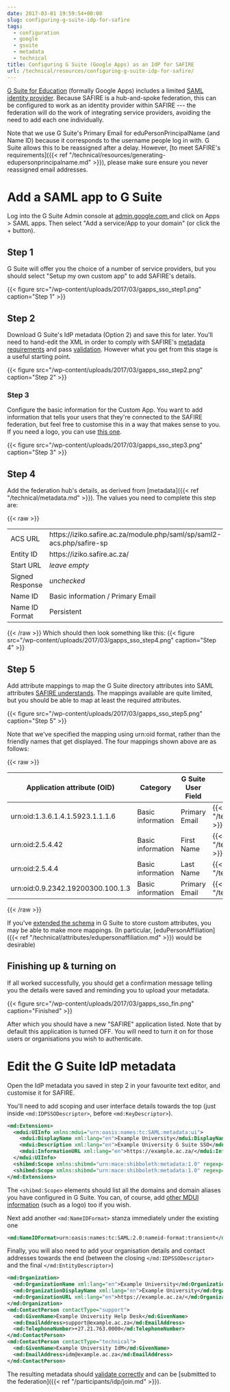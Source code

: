 ```yaml
---
date: 2017-03-01 19:59:54+00:00
slug: configuring-g-suite-idp-for-safire
tags:
  - configuration
  - google
  - gsuite
  - metadata
  - technical
title: Configuring G Suite (Google Apps) as an IdP for SAFIRE
url: /technical/resources/configuring-g-suite-idp-for-safire/
---
```


[G Suite for Education](https://edu.google.com/products/productivity-tools/) (formally Google Apps) includes a limited [SAML identity provider](https://support.google.com/a/answer/6087519). Because SAFIRE is a hub-and-spoke federation, this can be configured to work as an identity provider within SAFIRE --- the federation will do the work of integrating service providers, avoiding the need to add each one individually.

Note that we use G Suite's Primary Email for eduPersonPrincipalName (and Name ID) because it corresponds to the username people log in with. G Suite allows this to be reassigned after a delay. However, [to meet SAFIRE's requirements]({{< ref "/technical/resources/generating-edupersonprincipalname.md" >}}), please make sure ensure you never reassigned email addresses.

# Add a SAML app to G Suite

Log into the G Suite Admin console at [admin.google.com ](https://admin.google.com/)and click on Apps > SAML apps. Then select "Add a service/App to your domain" (or click the + button).

## Step 1

G Suite will offer you the choice of a number of service providers, but you should select "Setup my own custom app" to add SAFIRE's details.

{{< figure src="/wp-content/uploads/2017/03/gapps_sso_step1.png" caption="Step 1" >}}

## Step 2

Download G Suite's IdP metadata (Option 2) and save this for later. You'll need to hand-edit the XML in order to comply with SAFIRE's [metadata requirements](/technical/saml2/idp-requirements/) and pass [validation](https://validator.safire.ac.za/). However what you get from this stage is a useful starting point.

{{< figure src="/wp-content/uploads/2017/03/gapps_sso_step2.png" caption="Step 2" >}}

### Step 3

Configure the basic information for the Custom App. You want to add information that tells your users that they're connected to the SAFIRE federation, but feel free to customise this in a way that makes sense to you. If you need a logo, you can use [this one](https://static.safire.ac.za/logos/safire-logo-300x300.png).

{{< figure src="/wp-content/uploads/2017/03/gapps_sso_step3.png" caption="Step 3" >}}

## Step 4

Add the federation hub's details, as derived from [metadata]({{< ref "/technical/metadata.md" >}}). The values you need to complete this step are:

{{< raw >}}
<table class="tablepress">
<tbody class="row-hover">
<tr class="odd">
<td>ACS URL</td>
<td>https://iziko.safire.ac.za/module.php/saml/sp/saml2-acs.php/safire-sp</td>
</tr>
<tr class="even">
<td>Entity ID</td>
<td>https://iziko.safire.ac.za/</td>
</tr>
<tr class="odd">
<td>Start URL</td>
<td><em>leave empty</em></td>
</tr>
<tr class="even">
<td>Signed Response</td>
<td><em>unchecked</em></td>
</tr>
<tr class="odd">
<td>Name ID</th>
<td>Basic information / Primary Email</td>
</tr>
<tr class="even">
<td>Name ID Format</td>
<td>Persistent</td>
</tr>
</tbody>
</table>

{{< /raw >}}
Which should then look something like this:
{{< figure src="/wp-content/uploads/2017/03/gapps_sso_step4.png" caption="Step 4" >}}

## Step 5

Add attribute mappings to map the G Suite directory attributes into SAML attributes [SAFIRE understands](/technical/attributes/). The mappings available are quite limited, but you should be able to map at least the required attributes.

{{< figure src="/wp-content/uploads/2017/03/gapps_sso_step5.png" caption="Step 5" >}}

Note that we've specified the mapping using urn:oid format, rather than the friendly names that get displayed. The four mappings shown above are as follows:

{{< raw >}}
<table class="tablepress">
<thead class="odd">
<tr>
<th>Application attribute (OID)</th>
<th>Category</th>
<th>G Suite User Field</th>
<th>SAFIRE Name</th>
</tr>
</thead>
<tbody class="row-hover">
<tr class="even">
<td>urn:oid:1.3.6.1.4.1.5923.1.1.1.6</td>
<td>Basic information</td>
<td>Primary Email</td>
<td>{{< /raw >}}
[eduPersonPrincipalName]({{< ref "/technical/attributes/edupersonprincipalname.md" >}})
{{< raw >}}</td>
</tr>
<tr class="odd">
<td>urn:oid:2.5.4.42</td>
<td>Basic information</td>
<td>First Name</td>
<td>{{< /raw >}}
[givenName]({{< ref "/technical/attributes/givenname.md" >}})
{{< raw >}}</td>
</tr>
<tr class="even">
<td>urn:oid:2.5.4.4</td>
<td>Basic information</td>
<td>Last Name</td>
<td>{{< /raw >}}
[sn]({{< ref "/technical/attributes/sn.md" >}})
{{< raw >}}</td>
</tr>
<tr class="odd">
<td>urn:oid:0.9.2342.19200300.100.1.3</td>
<td>Basic information</td>
<td>Primary Email</td>
<td>{{< /raw >}}
[mail]({{< ref "/technical/attributes/mail.md" >}})
{{< raw >}}</td>
</tr>
</tbody>
</table>
{{< /raw >}}

If you've [extended the schema](https://support.google.com/a/answer/6327792) in G Suite to store custom attributes, you may be able to make more mappings. (In particular, [eduPersonAffiliation]({{< ref "/technical/attributes/edupersonaffiliation.md" >}}) would be desirable)

## Finishing up & turning on

If all worked successfully, you should get a confirmation message telling you the details were saved and reminding you to upload your metadata.

{{< figure src="/wp-content/uploads/2017/03/gapps_sso_fin.png" caption="Finished" >}}

After which you should have a new "SAFIRE" application listed. Note that by default this application is turned OFF. You will need to turn it on for those users or organisations you wish to authenticate.

# Edit the G Suite IdP metadata

Open the IdP metadata you saved in step 2 in your favourite text editor, and customise it for SAFIRE.

You'll need to add scoping and user interface details towards the top (just inside `<md:IDPSSODescriptor>`, before `<md:KeyDescriptor>`).

```xml
<md:Extensions>
  <mdui:UIInfo xmlns:mdui="urn:oasis:names:tc:SAML:metadata:ui">
    <mdui:DisplayName xml:lang="en">Example University</mdui:DisplayName>
    <mdui:Description xml:lang="en">Example University G Suite SSO</mdui:Description>
    <mdui:InformationURL xml:lang="en">https://example.ac.za/</mdui:InformationURL>
  </mdui:UIInfo>
  <shibmd:Scope xmlns:shibmd="urn:mace:shibboleth:metadata:1.0" regexp="false">example.ac.za</shibmd:Scope>
  <shibmd:Scope xmlns:shibmd="urn:mace:shibboleth:metadata:1.0" regexp="false">example.ac.za.test-google-a.com</shibmd:Scope>
</md:Extensions>
```

The `<shibmd:Scope>` elements should list all the domains and domain aliases you have configured in G Suite. You can, of course, add [other MDUI information](http://docs.oasis-open.org/security/saml/Post2.0/sstc-saml-metadata-ui/v1.0/cs01/sstc-saml-metadata-ui-v1.0-cs01.html#__RefHeading__10385_1021935550) (such as a logo) too if you wish.

Next add another `<md:NameIDFormat>` stanza immediately under the existing one

```xml
<md:NameIDFormat>urn:oasis:names:tc:SAML:2.0:nameid-format:transient</md:NameIDFormat>
```

Finally, you will also need to add your organisation details and contact addresses towards the end (between the closing `</md:IDPSSODescriptor>` and the final `</md:EntityDescriptor>`)

```xml
<md:Organization>
  <md:OrganizationName xml:lang="en">Example University</md:OrganizationName>
  <md:OrganizationDisplayName xml:lang="en">Example University</md:OrganizationDisplayName>
  <md:OrganizationURL xml:lang="en">https://example.ac.za/</md:OrganizationURL>
</md:Organization>
<md:ContactPerson contactType="support">
  <md:GivenName>Example University Help Desk</md:GivenName>
  <md:EmailAddress>support@example.ac.za</md:EmailAddress>
  <md:TelephoneNumber>+27.21.763.0000</md:TelephoneNumber>
</md:ContactPerson>
<md:ContactPerson contactType="technical">
  <md:GivenName>Example University IdM</md:GivenName>
  <md:EmailAddress>idm@example.ac.za</md:EmailAddress>
</md:ContactPerson>
```

The resulting metadata should [validate correctly](https://validator.safire.ac.za/) and can be [submitted to the federation]({{< ref "/participants/idp/join.md" >}}).

